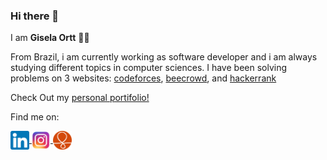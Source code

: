 ### Hi there 👋

I am **Gisela Ortt** 🙆‍♀️ 

From Brazil, i am currently working as software developer and i am always studying different topics in computer sciences.
I have been solving problems on 3 websites: [codeforces](https://codeforces.com/profile/giselaortt), [beecrowd](https://www.beecrowd.com.br/judge/en/profile/86852), and [hackerrank](https://www.hackerrank.com/ms_giselaortt)

Check Out my [personal portifolio!](https://giselaortt.github.io/)


Find me on:
 
 <div>
 <a href="https://www.linkedin.com/in/gisela-ortt-2bb40a196/" target="blank"><img align="center" src="linkedinLogo.png" alt="linkedin" height="30" width="30"/>  </a>
 <a href="https://www.instagram.com/giselaortt/" target="blank"><img align="center" src="instagram.png" alt="instagram" height="30" width="30"/> </a>
 <a href="https://www.couchsurfing.com/people/giselaortt" target="blank"><img align="center" src="couchsurfing.png" alt="couchsurfing" height="30" width="30"/> </a>

 </div>

	

